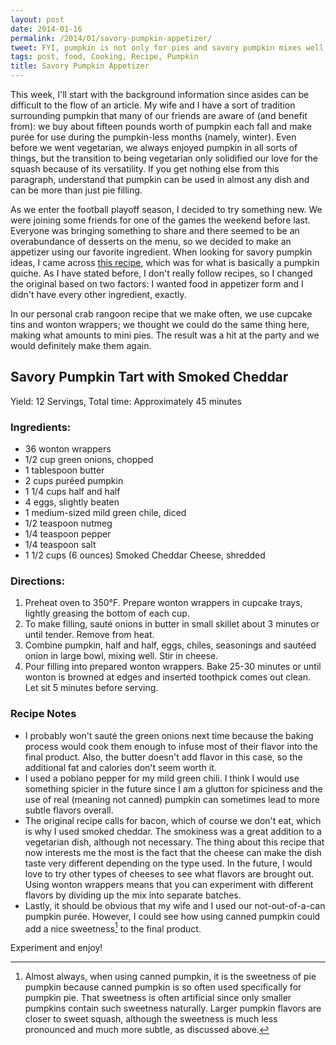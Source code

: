 ```yaml
---
layout: post
date: 2014-01-16
permalink: /2014/01/savory-pumpkin-appetizer/
tweet: FYI, pumpkin is not only for pies and savory pumpkin mixes well with football.
tags: post, food, Cooking, Recipe, Pumpkin
title: Savory Pumpkin Appetizer
---
```


This week, I'll start with the background information since asides can be difficult to the flow of an article. My wife and I have a sort of tradition surrounding pumpkin that many of our friends are aware of (and benefit from): we buy about fifteen pounds worth of pumpkin each fall and make purée for use during the pumpkin-less months (namely, winter). Even before we went vegetarian, we always enjoyed pumpkin in all sorts of things, but the transition to being vegetarian only solidified our love for the squash because of its versatility. If you get nothing else from this paragraph, understand that pumpkin can be used in almost any dish and can be more than just pie filling.

As we enter the football playoff season, I decided to try something new. We were joining some friends for one of the games the weekend before last. Everyone was bringing something to share and there seemed to be an overabundance of desserts on the menu, so we decided to make an appetizer using our favorite ingredient. When looking for savory pumpkin ideas, I came across <a href="http://www.eatwisconsincheese.com/recipes/article.aspx?rid=2738" title="Savory Pumpkin Tart with Aged Cheddar">this recipe</a>, which was for what is basically a pumpkin quiche. As I have stated before, I don't really follow recipes, so I changed the original based on two factors: I wanted food in appetizer form and I didn't have every other ingredient, exactly.

In our personal crab rangoon recipe that we make often, we use cupcake tins and wonton wrappers; we thought we could do the same thing here, making what amounts to mini pies. The result was a hit at the party and we would definitely make them again.

## Savory Pumpkin Tart with Smoked Cheddar

Yield: 12 Servings, Total time: Approximately 45 minutes

### Ingredients:

- 36 wonton wrappers
- 1/2 cup green onions, chopped
- 1 tablespoon butter
- 2 cups puréed pumpkin
- 1 1/4 cups half and half
- 4 eggs, slightly beaten
- 1 medium-sized mild green chile, diced
- 1/2 teaspoon nutmeg
- 1/4 teaspoon pepper
- 1/4 teaspoon salt
- 1 1/2 cups (6 ounces) Smoked Cheddar Cheese, shredded

### Directions:

1. Preheat oven to 350°F. Prepare wonton wrappers in cupcake trays, lightly greasing the bottom of each cup.
2. To make filling, sauté onions in butter in small skillet about 3 minutes or until tender. Remove from heat.
3. Combine pumpkin, half and half, eggs, chiles, seasonings and sautéed onion in large bowl, mixing well. Stir in cheese.
4. Pour filling into prepared wonton wrappers. Bake 25-30 minutes or until wonton is browned at edges and inserted toothpick comes out clean. Let sit 5 minutes before serving.

### Recipe Notes

- I probably won't sauté the green onions next time because the baking process would cook them enough to infuse most of their flavor into the final product. Also, the butter doesn't add flavor in this case, so the additional fat and calories don't seem worth it.
- I used a poblano pepper for my mild green chili. I think I would use something spicier in the future since I am a glutton for spiciness and the use of real (meaning not canned) pumpkin can sometimes lead to more subtle flavors overall.
- The original recipe calls for bacon, which of course we don't eat, which is why I used smoked cheddar. The smokiness was a great addition to a vegetarian dish, although not necessary. The thing about this recipe that now interests me the most is the fact that the cheese can make the dish taste very different depending on the type used. In the future, I would love to try other types of cheeses to see what flavors are brought out. Using wonton wrappers means that you can experiment with different flavors by dividing up the mix into separate batches.
- Lastly, it should be obvious that my wife and I used our not-out-of-a-can pumpkin purée. However, I could see how using canned pumpkin could add a nice sweetness[^1] to the final product.

Experiment and enjoy!

[^1]: Almost always, when using canned pumpkin, it is the sweetness of pie pumpkin because canned pumpkin is so often used specifically for pumpkin pie. That sweetness is often artificial since only smaller pumpkins contain such sweetness naturally. Larger pumpkin flavors are closer to sweet squash, although the sweetness is much less pronounced and much more subtle, as discussed above.